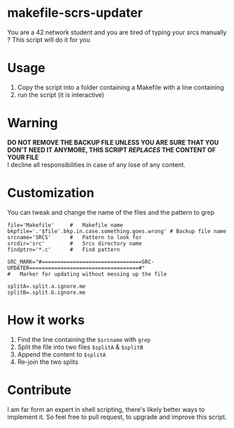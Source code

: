 # makefile-scrs-updater
You are a 42 network student and you are tired of typing your srcs manually ? This script will do it for you
# Usage 
1. Copy the script into a folder containing a Makefile with a line containing 
2. run the script (it is interactive)
# Warning
**DO NOT REMOVE THE BACKUP FILE UNLESS YOU ARE SURE THAT YOU DON'T NEED IT ANYMORE, THIS SCRIPT *REPLACES* THE CONTENT OF YOUR FILE**<br>
I decline all responsibilities in case of any lose of any content.
# Customization
You can tweak and change the name of the files and the pattern to grep
```
file='Makefile'		#	Makefile name
bkpfile='.'$file'.bkp.in.case.something.goes.wrong' # Backup file name
srcname='SRCS'		#	Pattern to look for
srcdir='src'		#	Srcs directory name
findptrn='*.c'		#	Find pattern

SRC_MARK="#================================SRC-UPDATER===================================#"
#	Marker for updating without messing up the file

splitA=.split.a.ignore.me
splitB=.split.b.ignore.me
```
# How it works
1. Find the line containing the `$srcname` with `grep`
2. Split the file into two files `$splitA` & `$splitB`
3. Append the content to `$splitA`
4. Re-join the two splits
# Contribute
I am far form an expert in shell scripting, there's likely better ways to implement it.
So feel free to pull request, to upgrade and improve this script.
